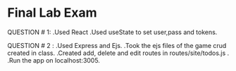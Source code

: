 # Final Lab Exam
QUESTION # 1:
 .Used React
 .Used useState to set user,pass and tokens. 


QUESTION # 2 :
 .Used Express and Ejs. 
 .Took the ejs files of the game crud created in class.
 .Created add, delete and edit routes in routes/site/todos.js . 
 .Run the app on localhost:3005.  
 
 
